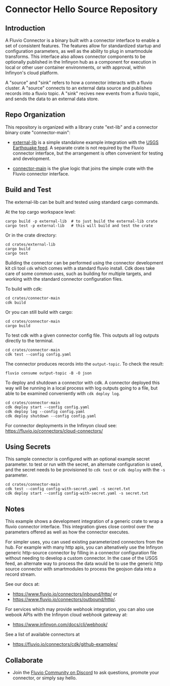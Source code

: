 
# Connector Hello Source Repository

## Introduction

A Fluvio Connector is a binary built with a connector interface to enable a set
of consistent features.  The features allow for standardized startup and
configuration parameters, as well as the ability to plug in smartmodule
transforms. This interface also allows connector components to be optionally
published in the Infinyon hub as a component for execution in local or
other user container environments, or with approval, within Infinyon's cloud
platform.

A "source" and "sink" refers to how a connector interacts with a fluvio cluster.
A "source" connects to an external data source and publishes records into a
fluvio topic. A "sink" recives new events from a fluvio topic, and sends the
data to an external data store.

## Repo Organization

This repository is organized with a library crate "ext-lib" and a connector
binary crate "connector-main":

* [external-lib](crates/external-lib) is a simple standalone example integration with the [USGS Earthquake
feed](https://earthquake.usgs.gov/earthquakes/feed/v1.0/geojson.php). A separate crate is not required by the Fluvio connector interface, but the arrangement is often convenient for testing and development.

* [connector-main](crates/connector-main) is the glue logic that joins the simple crate with the Fluvio connector
interface.

## Build and Test

The external-lib can be built and tested using standard cargo commands.

At the top cargo workspace level:
```
cargo build -p external-lib  # to just build the external-lib crate
cargo test -p external-lib   # this will build and test the crate
```
Or in the crate directory:
```
cd crates/external-lib
cargo build
cargo test
```

Building the connector can be performed using the connector development kit cli
tool `cdk` which comes with a standard fluvio install. Cdk does take care of
some common uses, such as building for multiple targets, and working with
the standard connector configuration files.

To build with cdk:
```
cd crates/connector-main
cdk build
```

Or you can still build with cargo:
```
cd crates/connector-main
cargo build
```

To test cdk with a given connector config file. This outputs all log outputs
directly to the terminal.

```
cd crates/connector-main
cdk test --config config.yaml
```

The connector produces records into the `output-topic`. To check the result:

```
fluvio consume output-topic -B -O json
```

To deploy and shutdown a connector with cdk. A connector deployed this way
will be running in a local process with log outputs going to a file, but able to
be examined conveniently with `cdk deploy log`.

```
cd crates/connector-main
cdk deploy start --config config.yaml
cdk deploy log --config config.yaml
cdk deploy shutdown --config config.yaml
```

For connector deployments in the Infinyon cloud see:
https://fluvio.io/connectors/cloud-connectors/


## Using Secrets

This sample connector is configured with an optional example secret parameter.
to test or run with the secret, an alternate configuration is used, and the
secret needs to be provisioned to `cdk test` or `cdk deploy` with the `-s` parameter.

```
cd crates/connector-main
cdk test --config config-with-secret.yaml -s secret.txt
cdk deploy start --config config-with-secret.yaml -s secret.txt
```


## Notes

This example shows a development integration of a generic crate to wrap a
fluvio connector interface. This integration gives close control over the
parameters offered as well as how the connector executes.

For simpler uses, you can used existing parameterized connectors from the hub.
For example with many http apis, you can altenatively use the Infinyon generic
http-source connector by filling in a connector configuration file without
needing to develop a custom connector. In the case of the USGS feed, an alternate
way to process the data would be to use the generic http source connector with
smartmodules to process the geojson data into a record stream.

See our docs at:
* https://www.fluvio.io/connectors/inbound/http/ or
* https://www.fluvio.io/connectors/outbound/http/.

For services which may provide webhook integration, you can also use webook
APIs with the Infinyon cloud webhook gateway at:
* https://www.infinyon.com/docs/cli/webhook/

See a list of available connectors at
 * https://fluvio.io/connectors/cdk/github-examples/


## Collaborate

* Join the [Fluvio Community on Discord](https://discordapp.com/invite/bBG2dTz) to ask questions, promote your connector, or simply say hello.
